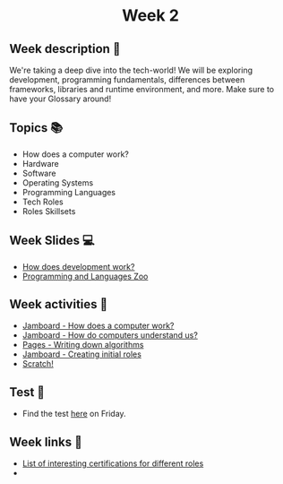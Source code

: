<h1 align="center">Week 2</h1>

## Week description 🏁
<p>We're taking a deep dive into the tech-world! We will be exploring development, programming fundamentals, differences between frameworks, libraries and runtime environment, and more. Make sure to have your Glossary around! </p>

## Topics 📚
* How does a computer work?
* Hardware
* Software
* Operating Systems
* Programming Languages
* Tech Roles
* Roles Skillsets

## Week Slides 💻
* [How does development work?](https://docs.google.com/presentation/d/1nmu2ic8UoWAvPjCzX22cjycjl4t3BP5GOvJUeWjtEjs/edit?usp=sharing)
* [Programming and Languages Zoo](https://docs.google.com/presentation/d/1mFjUMHm3EFkgowK4IVUCcq_N3cs8Ul7ZB-dHm_HUz4A/edit?usp=sharing)

## Week activities 🎉
* [Jamboard - How does a computer work?](https://jamboard.google.com/d/1tYtpArhgZMMkPcpbD8kfx5PiEN_D1Ayn5L6knYUPVwc/edit?usp=sharing)
* [Jamboard - How do computers understand us?](https://jamboard.google.com/d/1a7Fhn9-ESKOqDBVZ0ySycZ2CrmvGR98SwpXRKJ-Lu4s/edit?usp=sharing)
* [Pages - Writing down algorithms](https://docs.google.com/document/d/1V-Ti5Lm-IRJhkSgdX8JNP-kMOOZ91XvH5jZ0fY5bxxc/edit?usp=sharing)
* [Jamboard - Creating initial roles](https://jamboard.google.com/d/1kml4-QkeVqVqLvfVHB__Po3KgPymC6zD6i2UviF518w/edit?usp=sharing)
* [Scratch!](https://scratch.mit.edu/projects/editor/?tutorial=getStarted)


## Test 📝
* Find the test [here](https://aplica.typeform.com/to/kM6K7opy) on Friday.

## Week links 🔗
* [List of interesting certifications for different roles](https://www.indeed.com/career-advice/career-development/top-technical-certifications)
* 
